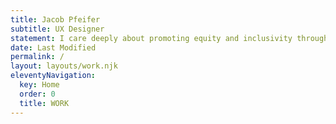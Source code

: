```yaml
---
title: Jacob Pfeifer
subtitle: UX Designer
statement: I care deeply about promoting equity and inclusivity through design. It matters to me that my work has a positive impact.
date: Last Modified 
permalink: /
layout: layouts/work.njk
eleventyNavigation:
  key: Home
  order: 0
  title: WORK
---
```




